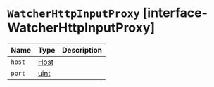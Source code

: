 # `WatcherHttpInputProxy` [interface-WatcherHttpInputProxy]

| Name | Type | Description |
| - | - | - |
| `host` | [Host](./Host.md) | &nbsp; |
| `port` | [uint](./uint.md) | &nbsp; |

